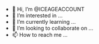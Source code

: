 - 👋 Hi, I’m @ICEAGEACCOUNT
- 👀 I’m interested in ...
- 🌱 I’m currently learning ...
- 💞️ I’m looking to collaborate on ...
- 📫 How to reach me ...

<!---
ICEAGEACCOUNT/ICEAGEACCOUNT is a ✨ special ✨ repository because its `README.md` (this file) appears on your GitHub profile.
You can click the Preview link to take a look at your changes.
--->

